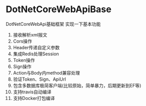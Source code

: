 # DotNetCoreWebApiBase
 DotNetCoreWebApi基础框架
 实现一下基本功能
 
 1. 接收解析xml报文
 2. Cors操作
 3. Header传递自定义参数
 4. 集成Redis处理Session
 5. Token操作
 6. Sign操作
 7. Action与Body内method兼容处理
 8. 验证Token、Sign、ApiUrl
 9. 包含多数据库极简客户端(比较原始，简单暴力，后期更新到EF等)
 10. 支持travis自动编译
 11. 支持Docker打包编译
